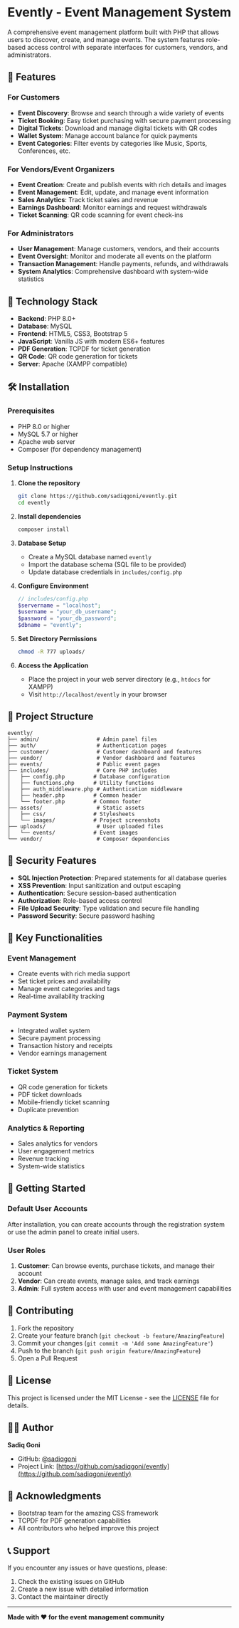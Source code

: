# Evently - Event Management System

A comprehensive event management platform built with PHP that allows users to discover, create, and manage events. The system features role-based access control with separate interfaces for customers, vendors, and administrators.

## 🌟 Features

### For Customers
- **Event Discovery**: Browse and search through a wide variety of events
- **Ticket Booking**: Easy ticket purchasing with secure payment processing
- **Digital Tickets**: Download and manage digital tickets with QR codes
- **Wallet System**: Manage account balance for quick payments
- **Event Categories**: Filter events by categories like Music, Sports, Conferences, etc.

### For Vendors/Event Organizers
- **Event Creation**: Create and publish events with rich details and images
- **Event Management**: Edit, update, and manage event information
- **Sales Analytics**: Track ticket sales and revenue
- **Earnings Dashboard**: Monitor earnings and request withdrawals
- **Ticket Scanning**: QR code scanning for event check-ins

### For Administrators
- **User Management**: Manage customers, vendors, and their accounts
- **Event Oversight**: Monitor and moderate all events on the platform
- **Transaction Management**: Handle payments, refunds, and withdrawals
- **System Analytics**: Comprehensive dashboard with system-wide statistics

## 🚀 Technology Stack

- **Backend**: PHP 8.0+
- **Database**: MySQL
- **Frontend**: HTML5, CSS3, Bootstrap 5
- **JavaScript**: Vanilla JS with modern ES6+ features
- **PDF Generation**: TCPDF for ticket generation
- **QR Code**: QR code generation for tickets
- **Server**: Apache (XAMPP compatible)

## 🛠️ Installation

### Prerequisites
- PHP 8.0 or higher
- MySQL 5.7 or higher
- Apache web server
- Composer (for dependency management)

### Setup Instructions

1. **Clone the repository**
   ```bash
   git clone https://github.com/sadiqgoni/evently.git
   cd evently
   ```

2. **Install dependencies**
   ```bash
   composer install
   ```

3. **Database Setup**
   - Create a MySQL database named `evently`
   - Import the database schema (SQL file to be provided)
   - Update database credentials in `includes/config.php`

4. **Configure Environment**
   ```php
   // includes/config.php
   $servername = "localhost";
   $username = "your_db_username";
   $password = "your_db_password";
   $dbname = "evently";
   ```

5. **Set Directory Permissions**
   ```bash
   chmod -R 777 uploads/
   ```

6. **Access the Application**
   - Place the project in your web server directory (e.g., `htdocs` for XAMPP)
   - Visit `http://localhost/evently` in your browser

## 📁 Project Structure

```
evently/
├── admin/                  # Admin panel files
├── auth/                   # Authentication pages
├── customer/               # Customer dashboard and features
├── vendor/                 # Vendor dashboard and features
├── events/                 # Public event pages
├── includes/               # Core PHP includes
│   ├── config.php         # Database configuration
│   ├── functions.php      # Utility functions
│   ├── auth_middleware.php # Authentication middleware
│   ├── header.php         # Common header
│   └── footer.php         # Common footer
├── assets/                 # Static assets
│   ├── css/               # Stylesheets
│   └── images/            # Project screenshots
├── uploads/                # User uploaded files
│   └── events/            # Event images
└── vendor/                 # Composer dependencies
```

## 🔐 Security Features

- **SQL Injection Protection**: Prepared statements for all database queries
- **XSS Prevention**: Input sanitization and output escaping
- **Authentication**: Secure session-based authentication
- **Authorization**: Role-based access control
- **File Upload Security**: Type validation and secure file handling
- **Password Security**: Secure password hashing

## 🎯 Key Functionalities

### Event Management
- Create events with rich media support
- Set ticket prices and availability
- Manage event categories and tags
- Real-time availability tracking

### Payment System
- Integrated wallet system
- Secure payment processing
- Transaction history and receipts
- Vendor earnings management

### Ticket System
- QR code generation for tickets
- PDF ticket downloads
- Mobile-friendly ticket scanning
- Duplicate prevention

### Analytics & Reporting
- Sales analytics for vendors
- User engagement metrics
- Revenue tracking
- System-wide statistics

## 🚦 Getting Started

### Default User Accounts
After installation, you can create accounts through the registration system or use the admin panel to create initial users.

### User Roles
1. **Customer**: Can browse events, purchase tickets, and manage their account
2. **Vendor**: Can create events, manage sales, and track earnings
3. **Admin**: Full system access with user and event management capabilities

## 🤝 Contributing

1. Fork the repository
2. Create your feature branch (`git checkout -b feature/AmazingFeature`)
3. Commit your changes (`git commit -m 'Add some AmazingFeature'`)
4. Push to the branch (`git push origin feature/AmazingFeature`)
5. Open a Pull Request

## 📄 License

This project is licensed under the MIT License - see the [LICENSE](LICENSE) file for details.

## 👨‍💻 Author

**Sadiq Goni**
- GitHub: [@sadiqgoni](https://github.com/sadiqgoni)
- Project Link: [https://github.com/sadiqgoni/evently](https://github.com/sadiqgoni/evently)

## 🙏 Acknowledgments

- Bootstrap team for the amazing CSS framework
- TCPDF for PDF generation capabilities
- All contributors who helped improve this project

## 📞 Support

If you encounter any issues or have questions, please:
1. Check the existing issues on GitHub
2. Create a new issue with detailed information
3. Contact the maintainer directly

---

**Made with ❤️ for the event management community**